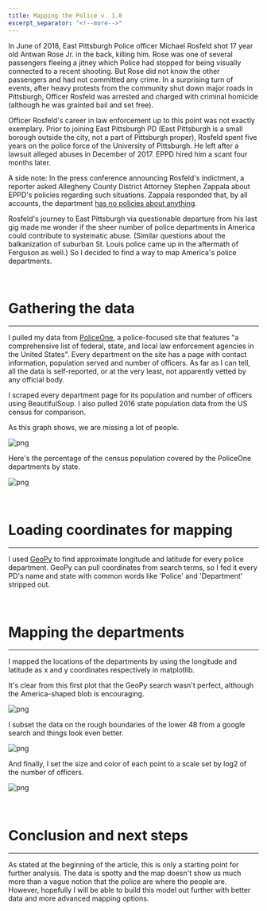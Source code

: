 ```yaml
---
title: Mapping the Police v. 1.0
excerpt_separator: "<!--more-->"
---
```


In June of 2018, East Pittsburgh Police officer Michael Rosfeld shot 17 year old Antwan Rose Jr. in the back, killing him. Rose was one of several passengers fleeing a jitney which Police had stopped for being visually connected to a recent shooting. But Rose did not know the other passengers and had not committed any crime. In a surprising turn of events, after heavy protests from the community shut down major roads in Pittsburgh, Officer Rosfeld was arrested and charged with criminal homicide (although he was grainted bail and set free).

Officer Rosfeld's career in law enforcement up to this point was not exactly exemplary. Prior to joining East Pittsburgh PD (East Pittsburgh is a small borough outside the city, not a part of Pittsburgh proper), Rosfeld spent five years on the police force of the University of Pittsburgh. He left after a lawsuit alleged abuses in December of 2017. EPPD hired him a scant four months later.

A side note: In the press conference announcing Rosfeld's indictment, a reporter asked Allegheny County District Attorney Stephen Zappala about EPPD's policies regarding such situations. Zappala responded that, by all accounts, the department [has no policies about anything](https://twitter.com/meganguzaTrib/status/1011996036397780993).

Rosfeld's journey to East Pittsburgh via questionable departure from his last gig made me wonder if the sheer number of police departments in America could contribute to systematic abuse. (Similar questions about the balkanization of suburban St. Louis police came up in the aftermath of Ferguson as well.) So I decided to find a way to map America's police departments.

<br>

# Gathering the data
---
I pulled my data from [PoliceOne](http://www.policeone.com), a police-focused site that features "a comprehensive list of federal, state, and local law enforcement agencies in the United States". Every department on the site has a page with contact information, population served and number of officers. As far as I can tell, all the data is self-reported, or at the very least, not apparently vetted by any official body.

I scraped every department page for its population and number of officers using BeautifulSoup. I also pulled 2016 state population data from the US census for comparison.

As this graph shows, we are missing a lot of people.


![png](../../../assets/images/mapping_the_police_files/mapping_the_police_18_0.png)


Here's the percentage of the census population covered by the PoliceOne departments by state.


![png](../../../assets/images/mapping_the_police_files/mapping_the_police_19_0.png)

<br>

# Loading coordinates for mapping
---
I used [GeoPy](https://geopy.readthedocs.io/en/stable/) to find approximate longitude and latitude for every police department. GeoPy can pull coordinates from search terms, so I fed it every PD's name and state with common words like 'Police' and 'Department' stripped out.

<br>

# Mapping the departments
---
I mapped the locations of the departments by using the longitude and latitude as x and y coordinates respectively in matplotlib.

It's clear from this first plot that the GeoPy search wasn't perfect, although the America-shaped blob is encouraging.


![png](../../../assets/images/mapping_the_police_files/mapping_the_police_31_0.png)


I subset the data on the rough boundaries of the lower 48 from a google search and things look even better.


![png](../../../assets/images/mapping_the_police_files/mapping_the_police_33_0.png)


And finally, I set the size and color of each point to a scale set by log2 of the number of officers.


![png](../../../assets/images/mapping_the_police_files/mapping_the_police_35_0.png)

<br>

# Conclusion and next steps
---
As stated at the beginning of the article, this is only a starting point for further analysis. The data is spotty and the map doesn't show us much more than a vague notion that the police are where the people are. However, hopefully I will be able to build this model out further with better data and more advanced mapping options.